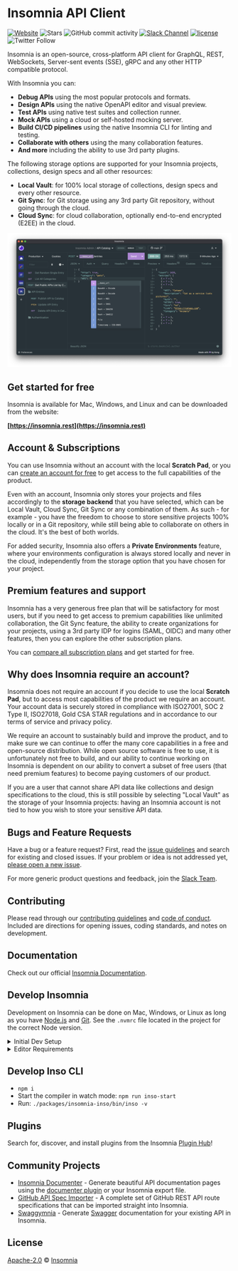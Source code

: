 # Insomnia API Client

[![Website](https://img.shields.io/badge/Get%20started%20for%20free-8A2BE2)](https://insomnia.rest)
![Stars](https://img.shields.io/github/stars/Kong/insomnia?style=flat-square)
![GitHub commit activity](https://img.shields.io/github/commit-activity/m/Kong/insomnia?style=flat-square)
[![Slack Channel](https://chat.insomnia.rest/badge.svg)](https://chat.insomnia.rest/)
[![license](https://img.shields.io/github/license/Kong/insomnia.svg)](LICENSE)
![Twitter Follow](https://img.shields.io/twitter/follow/GetInsomnia?style=social)

Insomnia is an open-source, cross-platform API client for GraphQL, REST, WebSockets, Server-sent events (SSE), gRPC and any other HTTP compatible protocol.

With Insomnia you can:

- **Debug APIs** using the most popular protocols and formats.
- **Design APIs** using the native OpenAPI editor and visual preview.
- **Test APIs** using native test suites and collection runner.
- **Mock APIs** using a cloud or self-hosted mocking server.
- **Build CI/CD pipelines** using the native Insomnia CLI for linting and testing.
- **Collaborate with others** using the many collaboration features.
- **And more** including the ability to use 3rd party plugins.

The following storage options are supported for your Insomnia projects, collections, design specs and all other resources:

- **Local Vault**: for 100% local storage of collections, design specs and every other resource.
- **Git Sync**: for Git storage using any 3rd party Git repository, without going through the cloud.
- **Cloud Sync**: for cloud collaboration, optionally end-to-end encrypted (E2EE) in the cloud.

![Insomnia API Client](https://raw.githubusercontent.com/Kong/insomnia/develop/screenshots/main.png)

## Get started for free

Insomnia is available for Mac, Windows, and Linux and can be downloaded from the website:

**[https://insomnia.rest](https://insomnia.rest)**

## Account & Subscriptions

You can use Insomnia without an account with the local **Scratch Pad**, or you can [create an account for free](https://insomnia.rest/pricing) to get access to the full capabilities of the product.

Even with an account, Insomnia only stores your projects and files accordingly to the **storage backend** that you have selected, which can be Local Vault, Cloud Sync, Git Sync or any combination of them. As such - for example - you have the freedom to choose to store sensitive projects 100% locally or in a Git repository, while still being able to collaborate on others in the cloud. It's the best of both worlds.

For added security, Insomnia also offers a **Private Environments** feature, where your environments configuration is always stored locally and never in the cloud, independently from the storage option that you have chosen for your project.

## Premium features and support

Insomnia has a very generous free plan that will be satisfactory for most users, but if you need to get access to premium capabilities like unlimited collaboration, the Git Sync feature, the ability to create organizations for your projects, using a 3rd party IDP for logins (SAML, OIDC) and many other features, then you can explore the other subscription plans.

You can [compare all subscription plans](https://insomnia.rest/pricing) and get started for free.

## Why does Insomnia require an account?

Insomnia does not require an account if you decide to use the local **Scratch Pad**, but to access most capabilities of the product we require an account. Your account data is securely stored in compliance with ISO27001, SOC 2 Type II, ISO27018, Gold CSA STAR regulations and in accordance to our terms of service and privacy policy.

We require an account to sustainably build and improve the product, and to make sure we can continue to offer the many core capabilities in a free and open-source distribution. While open source software is free to use, it is unfortunately not free to build, and our ability to continue working on Insomnia is dependent on our ability to convert a subset of free users (that need premium features) to become paying customers of our product.

If you are a user that cannot share API data like collections and design specifications to the cloud, this is still possible by selecting "Local Vault" as the storage of your Insomnia projects: having an Insomnia account is not tied to how you wish to store your sensitive API data.

## Bugs and Feature Requests

Have a bug or a feature request? First, read the
[issue guidelines](CONTRIBUTING.md#using-the-issue-tracker) and search for existing and closed issues. If your problem or idea is not addressed yet, [please open a new issue](https://github.com/Kong/insomnia/issues).

For more generic product questions and feedback, join the [Slack Team](https://chat.insomnia.rest).

## Contributing

Please read through our [contributing guidelines](CONTRIBUTING.md) and [code of conduct](CODE_OF_CONDUCT.md). Included are directions for opening issues, coding standards, and notes on development.

## Documentation

Check out our official [Insomnia Documentation](https://docs.insomnia.rest/).

## Develop Insomnia

Development on Insomnia can be done on Mac, Windows, or Linux as long as you have [Node.js](https://nodejs.org) and [Git](https://git-scm.com/). See the `.nvmrc` file located in the project for the correct Node version.

<details>
<summary>Initial Dev Setup</summary>

This repository is structured as a monorepo and contains many Node.JS packages. Each package has its own set of commands, but the most common commands are available from the root [`package.json`](package.json) and can be accessed using the `npm run …` command. Here are the only three commands you should need to start developing on the app.

```shell
# Install and Link Dependencies
npm i

# Run Lint
npm run lint

# Run type checking
npm run type-check

# Run Tests
npm test

# Start App with Live Reload
npm run dev
```

### Linux

If you are on Linux, you may need to install the following supporting packages:

<details>
<summary>Ubuntu/Debian</summary>

```shell
# Update library
sudo apt-get update

# Install font configuration library & support
sudo apt-get install libfontconfig-dev
```

</details>

<details>
<summary>Fedora</summary>

```shell
# Install libcurl for node-libcurl
sudo dnf install libcurl-devel
```

</details>

Also on Linux, if Electron is failing during the install process, run the following

```shell
# Clear Electron install conflicts
rm -rf ~/.cache/electron
```

### Windows

If you are on Windows and have problems, you may need to install [Windows Build Tools](https://github.com/felixrieseberg/windows-build-tools)

</details>

<details>
<summary>Editor Requirements</summary>

You can use any editor you'd like, but make sure to have support/plugins for the following tools:

- [ESLint](http://eslint.org/) - For catching syntax problems and common errors
- [JSX Syntax](https://facebook.github.io/react/docs/jsx-in-depth.html) - For React components

</details>

## Develop Inso CLI

- `npm i`
- Start the compiler in watch mode: `npm run inso-start`
- Run: `./packages/insomnia-inso/bin/inso -v`

## Plugins

Search for, discover, and install plugins from the Insomnia [Plugin Hub](https://insomnia.rest/plugins/)!

## Community Projects

- [Insomnia Documenter](https://github.com/jozsefsallai/insomnia-documenter) - Generate beautiful API documentation pages using the [documenter plugin](https://insomnia.rest/plugins/insomnia-plugin-documenter) or your Insomnia export file.
- [GitHub API Spec Importer](https://github.com/swinton/github-rest-apis-for-insomnia) - A complete set of GitHub REST API route specifications that can be imported straight into Insomnia.
- [Swaggymnia](https://github.com/mlabouardy/swaggymnia) - Generate [Swagger](https://swagger.io/) documentation for your existing API in Insomnia.

## License

[Apache-2.0](LICENSE) &copy; [Insomnia](https://insomnia.rest)
